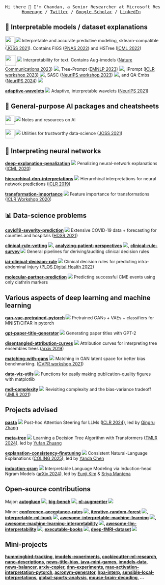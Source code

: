 <p>
  <pre align="center">
Hi there 👋 I'm Chandan, a Senior Researcher at Microsoft Research working on interpretable machine learning.
<a href="https://csinva.io/">Homepage</a> / <a href="https://twitter.com/csinva">Twitter</a> / <a href="https://scholar.google.com/citations?hl=en&user=vPYz4QwAAAAJ">Google Scholar</a> / <a href="https://www.linkedin.com/in/csinva/">LinkedIn</a> </pre>
</p>

## 🌳 Interpretable models / dataset explanations

<a href="https://github.com/csinva/imodels"><img align="center" style="height:30px;" src="https://csinva.io/imodels/img/imodels_logo.svg?sanitize=True"> </img></a> **![](https://img.shields.io/github/stars/csinva/imodels?color=%23EEE&style=flat-square&label=%E2%AD%90&labelColor=%23EEE)** Interpretable and accurate predictive modeling, sklearn-compatible ([JOSS 2021](https://joss.theoj.org/papers/10.21105/joss.03192)). Contains FIGS ([PNAS 2022](https://arxiv.org/abs/2201.11931)) and HSTree ([ICML 2022](https://arxiv.org/abs/2202.00858))

<a href="https://github.com/csinva/imodelsX"><img align="center" style="height:35px;" src="https://csinva.io/imodelsX/imodelsx_logo.svg?sanitize=True"> </img></a> **![](https://img.shields.io/github/stars/csinva/imodelsX?color=%23EEE&style=flat-square&label=%E2%AD%90&labelColor=%23EEE)** Interpretability for text. Contains Aug-imodels ([Nature Communications 2023](https://arxiv.org/abs/2209.11799)) ![](https://img.shields.io/github/stars/microsoft/augmented-interpretable-models?color=%23EEE&style=flat-square&label=%E2%AD%90&labelColor=%23EEE), Tree-Prompt ([EMNLP 2023](https://arxiv.org/abs/2310.14034)) ![](https://img.shields.io/github/stars/csinva/tree-prompt?color=%23EEE&style=flat-square&label=%E2%AD%90&labelColor=%23EEE), iPrompt ([ICLR workshop 2023](https://arxiv.org/abs/2210.01848)) ![](https://img.shields.io/github/stars/csinva/interpretable-autoprompting?color=%23EEE&style=flat-square&label=%E2%AD%90&labelColor=%23EEE), SASC ([NeurIPS workshop 2023](https://arxiv.org/abs/2305.09863)) ![](https://img.shields.io/github/stars/microsoft/automated-explanations?color=%23EEE&style=flat-square&label=%E2%AD%90&labelColor=%23EEE), and QA-Embs ([NeurIPS 2024](https://arxiv.org/abs/2405.16714)) ![](https://img.shields.io/github/stars/csinva/interpretable-embeddings?color=%23EEE&style=flat-square&label=%E2%AD%90&labelColor=%23EEE)

**[adaptive-wavelets](https://github.com/Yu-Group/adaptive-wavelet-distillation) ![](https://img.shields.io/github/stars/Yu-Group/adaptive-wavelet-distillation?color=%23EEE&style=flat-square&label=%E2%AD%90&labelColor=%23EEE)** Adaptive, interpretable wavelets ([NeurIPS 2021](https://arxiv.org/abs/2107.09145))

## 🤖 General-purpose AI packages and cheatsheets

<a href="https://github.com/csinva/csinva.github.io"><img align="center" style="height:30px;" src="https://csinva.io/blog/compiled_notes/_build/html//_static/logo.png"> </img></a> **![](https://img.shields.io/github/stars/csinva/csinva.github.io?color=%23EEE&style=flat-square&label=%E2%AD%90&labelColor=%23EEE)** Notes and resources on AI

<a href="https://github.com/Yu-Group/veridical-flow"><img align="center" style="height:30px;" src="https://yu-group.github.io/veridical-flow/logo_vflow_straight.png"> </img></a> **![](https://img.shields.io/github/stars/Yu-Group/pcs-pipeline?color=%23EEE&style=flat-square&label=%E2%AD%90&labelColor=%23EEE)** Utilities for trustworthy data-science ([JOSS 2021](https://joss.theoj.org/papers/10.21105/joss.03895))

## 🧠 Interpreting neural networks

**[deep-explanation-penalization](https://github.com/laura-rieger/deep-explanation-penalization) ![](https://img.shields.io/github/stars/laura-rieger/deep-explanation-penalization?color=%23EEE&style=flat-square&label=%E2%AD%90&labelColor=%23EEE)** Penalizing neural-network explanations ([ICML 2020](https://arxiv.org/abs/1909.13584))

**[hierarchical-dnn-interpretations](https://github.com/csinva/hierarchical-dnn-interpretations) ![](https://img.shields.io/github/stars/csinva/hierarchical-dnn-interpretations?color=%23EEE&style=flat-square&label=%E2%AD%90&labelColor=%23EEE)** Hierarchical interpretations for neural network predictions ([ICLR 2019](https://arxiv.org/abs/1806.05337))

**[transformation-importance](https://github.com/csinva/transformation-importance) ![](https://img.shields.io/github/stars/csinva/transformation-importance?color=%23EEE&style=flat-square&label=%E2%AD%90&labelColor=%23EEE)** Feature importance for transformations ([ICLR Workshop 2020](https://arxiv.org/abs/2003.01926))


## 📊 Data-science problems

**[covid19-severity-prediction](https://github.com/Yu-Group/covid19-severity-prediction) ![](https://img.shields.io/github/stars/Yu-Group/covid19-severity-prediction?color=%23EEE&style=flat-square&label=%E2%AD%90&labelColor=%23EEE)** Extensive COVID-19 data + forecasting for counties and hospitals ([HDSR 2021](https://hdsr.mitpress.mit.edu/pub/p6isyf0g/release/4))

**[clinical-rule-vetting](https://github.com/Yu-Group/rule-stress-testing) ![](https://img.shields.io/github/stars/Yu-Group/rule-stress-testing?color=%23EEE&style=flat-square&label=%E2%AD%90&labelColor=%23EEE)**, **[analyzing-patient-perspectives](https://github.com/csinva/analyzing-patient-perspectives) ![](https://img.shields.io/github/stars/csinva/analyzing-patient-perspectives?color=%23EEE&style=flat-square&label=%E2%AD%90&labelColor=%23EEE)**, **[clinical-rule-survey](https://github.com/csinva/clinical-rule-survey) ![](https://img.shields.io/github/stars/csinva/clinical-rule-survey?color=%23EEE&style=flat-square&label=%E2%AD%90&labelColor=%23EEE)** General pipelines for deriving/auditing clinical decision rules

**[iai-clinical-decision-rule](https://github.com/csinva/iai-clinical-decision-rule) ![](https://img.shields.io/github/stars/csinva/iai-clinical-decision-rule?color=%23EEE&style=flat-square&label=%E2%AD%90&labelColor=%23EEE)** Clinical decision rules for predicting intra-abdominal injury ([PLOS Digital Health 2022](https://journals.plos.org/digitalhealth/article?id=10.1371/journal.pdig.0000076))

**[molecular-partner-prediction](https://github.com/Yu-Group/molecular-partner-prediction) ![](https://img.shields.io/github/stars/csinva/auxilin-prediction?color=%23EEE&style=flat-square&label=%E2%AD%90&labelColor=%23EEE)** Predicting successful CME events using only clathrin markers


## Various aspects of deep learning and machine learning

**[gan-vae-pretrained-pytorch](https://github.com/csinva/gan-vae-pretrained-pytorch) ![](https://img.shields.io/github/stars/csinva/gan-vae-pretrained-pytorch?color=%23EEE&style=flat-square&label=%E2%AD%90&labelColor=%23EEE)** Pretrained GANs + VAEs + classifiers for MNIST/CIFAR in pytorch

**[gpt-paper-title-generator](https://github.com/csinva/gpt-paper-title-generator) ![](https://img.shields.io/github/stars/csinva/gpt2-paper-title-generator?color=%23EEE&style=flat-square&label=%E2%AD%90&labelColor=%23EEE)** Generating paper titles with GPT-2

**[disentangled-attribution-curves](https://github.com/csinva/disentangled-attribution-curves) ![](https://img.shields.io/github/stars/csinva/disentangled-attribution-curves?color=%23EEE&style=flat-square&label=%E2%AD%90&labelColor=%23EEE)** Attribution curves for interpreting tree ensembles trees ([arxiv 2019](https://arxiv.org/abs/1905.07631))

**[matching-with-gans](https://github.com/csinva/matching-with-gans) ![](https://img.shields.io/github/stars/csinva/matching-with-gans?color=%23EEE&style=flat-square&label=%E2%AD%90&labelColor=%23EEE)** Matching in GAN latent space for better bias benchmarking. ([CVPR workshop 2021](https://arxiv.org/abs/2103.13455))

**[data-viz-utils](https://github.com/csinva/data-viz-utils) ![](https://img.shields.io/github/stars/csinva/data-viz-utils?color=%23EEE&style=flat-square&label=%E2%AD%90&labelColor=%23EEE)** Functions for easily making publication-quality figures with matplotlib

**[mdl-complexity](https://github.com/csinva/mdl-complexity) ![](https://img.shields.io/github/stars/csinva/mdl-complexity?color=%23EEE&style=flat-square&label=%E2%AD%90&labelColor=%23EEE)** Revisiting complexity and the bias-variance tradeoff ([JMLR 2021](https://arxiv.org/abs/2006.10189))

## Projects advised

**[pasta](https://github.com/QingruZhang/PASTA) ![](https://img.shields.io/github/stars/QingruZhang/PASTA?color=%23EEE&style=flat-square&label=%E2%AD%90&labelColor=%23EEE)** Post-hoc Attention Steering for LLMs ([ICLR 2024](https://arxiv.org/abs/2311.02262)), led by [Qingru Zhang](https://github.com/QingruZhang)

**[meta-tree](https://github.com/EvanZhuang/MetaTree) ![](https://img.shields.io/github/stars/EvanZhuang/MetaTree?color=%23EEE&style=flat-square&label=%E2%AD%90&labelColor=%23EEE)** Learning a Decision Tree Algorithm with Transformers ([TMLR 2024](https://arxiv.org/abs/2402.03774)), led by [Yufan Zhuang](https://github.com/EvanZhuang)

**[explanation-consistency-finetuning](https://github.com/yandachen/explanation-consistency-finetuning) ![](https://img.shields.io/github/stars/yandachen/explanation-consistency-finetuning?color=%23EEE&style=flat-square&label=%E2%AD%90&labelColor=%23EEE)**  Consistent Natural-Language Explanations ([COLING 2025](https://arxiv.org/abs/2401.13986)), led by [Yanda Chen](https://github.com/yandachen)

**[induction-gram](https://github.com/ejkim47/induction-gram) ![](https://img.shields.io/github/stars/ejkim47/induction-gram?color=%23EEE&style=flat-square&label=%E2%AD%90&labelColor=%23EEE)**  Interpretable Language Modeling via Induction-head Ngram Models ([arXiv 2024](https://arxiv.org/abs/2401.13986)), led by [Eunji Kim](https://github.com/ejkim47) & [Sriya Mantena](https://github.com/SriyaM)




## Open-source contributions

Major: **[autogluon](https://github.com/awslabs/autogluon) ![](https://img.shields.io/github/stars/awslabs/autogluon?color=%23EEE&style=flat-square&label=%E2%AD%90&labelColor=%23EEE), [big-bench](https://github.com/google/BIG-bench) ![](https://img.shields.io/github/stars/google/BIG-bench?color=%23EEE&style=flat-square&label=%E2%AD%90&labelColor=%23EEE), [nl-augmenter](https://github.com/GEM-benchmark/NL-Augmenter) ![](https://img.shields.io/github/stars/GEM-benchmark/NL-Augmenter?color=%23EEE&style=flat-square&label=%E2%AD%90&labelColor=%23EEE)**

Minor: **[conference-acceptance-rates](https://github.com/lixin4ever/Conference-Acceptance-Rate) ![](https://img.shields.io/github/stars/lixin4ever/Conference-Acceptance-Rate?color=%23EEE&style=flat-square&label=%E2%AD%90&labelColor=%23EEE), [iterative-random-forest](https://github.com/Yu-Group/iterative-Random-Forest) ![](https://img.shields.io/github/stars/Yu-Group/iterative-Random-Forest?color=%23EEE&style=flat-square&label=%E2%AD%90&labelColor=%23EEE), [interpretable-ml-book](https://github.com/christophM/interpretable-ml-book) ![](https://img.shields.io/github/stars/christophM/interpretable-ml-book?color=%23EEE&style=flat-square&label=%E2%AD%90&labelColor=%23EEE), [awesome-interpretable-machine-learning](https://github.com/lopusz/awesome-interpretable-machine-learning) ![](https://img.shields.io/github/stars/lopusz/awesome-interpretable-machine-learning?color=%23EEE&style=flat-square&label=%E2%AD%90&labelColor=%23EEE), [awesome-machine-learning-interpretability](https://github.com/jphall663/awesome-machine-learning-interpretability) ![](https://img.shields.io/github/stars/jphall663/awesome-machine-learning-interpretability?color=%23EEE&style=flat-square&label=%E2%AD%90&labelColor=%23EEE), [awesome-llm-interpretability](https://github.com/JShollaj/awesome-llm-interpretability) ![](https://img.shields.io/github/stars/JShollaj/awesome-llm-interpretability?color=%23EEE&style=flat-square&label=%E2%AD%90&labelColor=%23EEE), [executable-books](https://github.com/executablebooks/meta) ![](https://img.shields.io/github/stars/executablebooks/meta?color=%23EEE&style=flat-square&label=%E2%AD%90&labelColor=%23EEE), [deep-fMRI-dataset](https://github.com/HuthLab/deep-fMRI-dataset) ![](https://img.shields.io/github/stars/HuthLab/deep-fMRI-dataset?color=%23EEE&style=flat-square&label=%E2%AD%90&labelColor=%23EEE)**

## Mini-projects

**[hummingbird-tracking](https://github.com/csinva/hummingbird-tracking), [imodels-experiments](https://github.com/Yu-Group/imodels-experiments), [cookiecutter-ml-research](https://github.com/csinva/cookiecutter-ml-research), [nano-descriptions](https://github.com/csinva/nano-descriptions), [news-title-bias](https://github.com/csinva/news-title-bias), [java-mini-games](https://github.com/csinva/mini-games), [imodels-data](https://github.com/csinva/imodels-data), [news-balancer](https://github.com/csinva/news-balancer), [arxiv-copier](https://github.com/csinva/arxiv-copier), [dnn-experiments](https://github.com/csinva/dnn-experiments), [max-activation-interpretation-pytorch](https://github.com/csinva/max-activation-interpretation-pytorch), [acronym-generator](https://github.com/csinva/acronym-generator), [hpa-interp](https://github.com/csinva/hpa-interp), [sensible-local-interpretations](https://github.com/csinva/sensible-local-interpretations), [global-sports-analysis](https://github.com/csinva/global-sports-analysis), [mouse-brain-decoding](https://github.com/csinva/mouse-brain-decoding),  ...**
